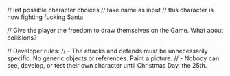 // list possible character choices
// take name as input
// this character is now fighting fucking Santa

// Give the player the freedom to draw themselves on the Game. What about collisions?

// Developer rules:
// - The attacks and defends must be unnecessarily specific. No generic objects or references. Paint a picture.
// - Nobody can see, develop, or test their own character until Christmas Day, the 25th.